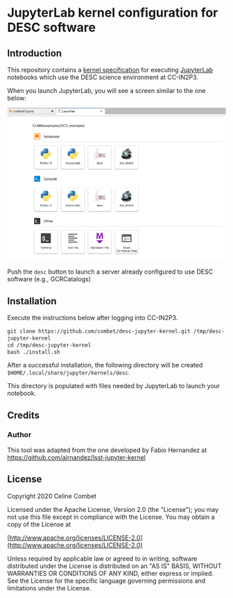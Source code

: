 # JupyterLab kernel configuration for DESC software

## Introduction
This repository contains a [kernel specification](https://jupyter-client.readthedocs.io/en/stable/kernels.html) for executing [JupyterLab](https://jupyterlab.readthedocs.io/en/stable/) notebooks which use the DESC science environment at CC-IN2P3.

When you launch JupyterLab, you will see a screen similar to the one below:

![Jupyter Launcher](./launcher.png)

Push the `desc` button to launch a server already configured to use DESC software (e.g., GCRCatalogs)

## Installation

Execute the instructions below after logging into CC-IN2P3.

```
git clone https://github.com/combet/desc-jupyter-kernel.git /tmp/desc-jupyter-kernel
cd /tmp/desc-jupyter-kernel
bash ./install.sh
```

After a successful installation, the following directory will be created `$HOME/.local/share/jupyter/kernels/desc`.

This directory is populated with files needed by JupyterLab to launch your notebook.

## Credits

### Author
This tool was adapted from the one developed by Fabio Hernandez at https://github.com/airnandez/lsst-jupyter-kernel

## License
Copyright 2020 Celine Combet

Licensed under the Apache License, Version 2.0 (the "License");
you may not use this file except in compliance with the License.
You may obtain a copy of the License at

[http://www.apache.org/licenses/LICENSE-2.0](http://www.apache.org/licenses/LICENSE-2.0)

Unless required by applicable law or agreed to in writing, software
distributed under the License is distributed on an "AS IS" BASIS,
WITHOUT WARRANTIES OR CONDITIONS OF ANY KIND, either express or implied.
See the License for the specific language governing permissions and
limitations under the License.

